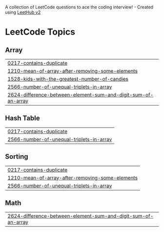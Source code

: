A collection of LeetCode questions to ace the coding interview! - Created using [LeetHub v2](https://github.com/arunbhardwaj/LeetHub-2.0)
<!---LeetCode Topics Start-->
# LeetCode Topics
## Array
|  |
| ------- |
| [0217-contains-duplicate](https://github.com/shamil-shaz/leetcode/tree/master/0217-contains-duplicate) |
| [1210-mean-of-array-after-removing-some-elements](https://github.com/shamil-shaz/leetcode/tree/master/1210-mean-of-array-after-removing-some-elements) |
| [1528-kids-with-the-greatest-number-of-candies](https://github.com/shamil-shaz/leetcode/tree/master/1528-kids-with-the-greatest-number-of-candies) |
| [2566-number-of-unequal-triplets-in-array](https://github.com/shamil-shaz/leetcode/tree/master/2566-number-of-unequal-triplets-in-array) |
| [2624-difference-between-element-sum-and-digit-sum-of-an-array](https://github.com/shamil-shaz/leetcode/tree/master/2624-difference-between-element-sum-and-digit-sum-of-an-array) |
## Hash Table
|  |
| ------- |
| [0217-contains-duplicate](https://github.com/shamil-shaz/leetcode/tree/master/0217-contains-duplicate) |
| [2566-number-of-unequal-triplets-in-array](https://github.com/shamil-shaz/leetcode/tree/master/2566-number-of-unequal-triplets-in-array) |
## Sorting
|  |
| ------- |
| [0217-contains-duplicate](https://github.com/shamil-shaz/leetcode/tree/master/0217-contains-duplicate) |
| [1210-mean-of-array-after-removing-some-elements](https://github.com/shamil-shaz/leetcode/tree/master/1210-mean-of-array-after-removing-some-elements) |
| [2566-number-of-unequal-triplets-in-array](https://github.com/shamil-shaz/leetcode/tree/master/2566-number-of-unequal-triplets-in-array) |
## Math
|  |
| ------- |
| [2624-difference-between-element-sum-and-digit-sum-of-an-array](https://github.com/shamil-shaz/leetcode/tree/master/2624-difference-between-element-sum-and-digit-sum-of-an-array) |
<!---LeetCode Topics End-->